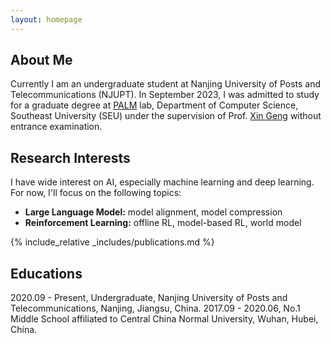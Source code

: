 ```yaml
---
layout: homepage
---
```


## About Me

Currently I am an undergraduate student at Nanjing University of Posts and Telecommunications (NJUPT). In September 2023, I was admitted to study for a graduate degree at [PALM](https://palm.seu.edu.cn/) lab, Department of Computer Science, Southeast University (SEU) under the supervision of Prof. [Xin Geng](https://cse.seu.edu.cn/2019/0102/c23024a257021/page.psp) without entrance examination.

## Research Interests
I have wide interest on AI, especially machine learning and deep learning. For now, I'll focus on the following topics:

- **Large Language Model:** model alignment, model compression
- **Reinforcement Learning:** offline RL, model-based RL, world model

{% include_relative _includes/publications.md %}

## Educations
2020.09 - Present, Undergraduate, Nanjing University of Posts and Telecommunications, Nanjing, Jiangsu, China. 
2017.09 - 2020.06, No.1 Middle School affiliated to Central China Normal University, Wuhan, Hubei, China.